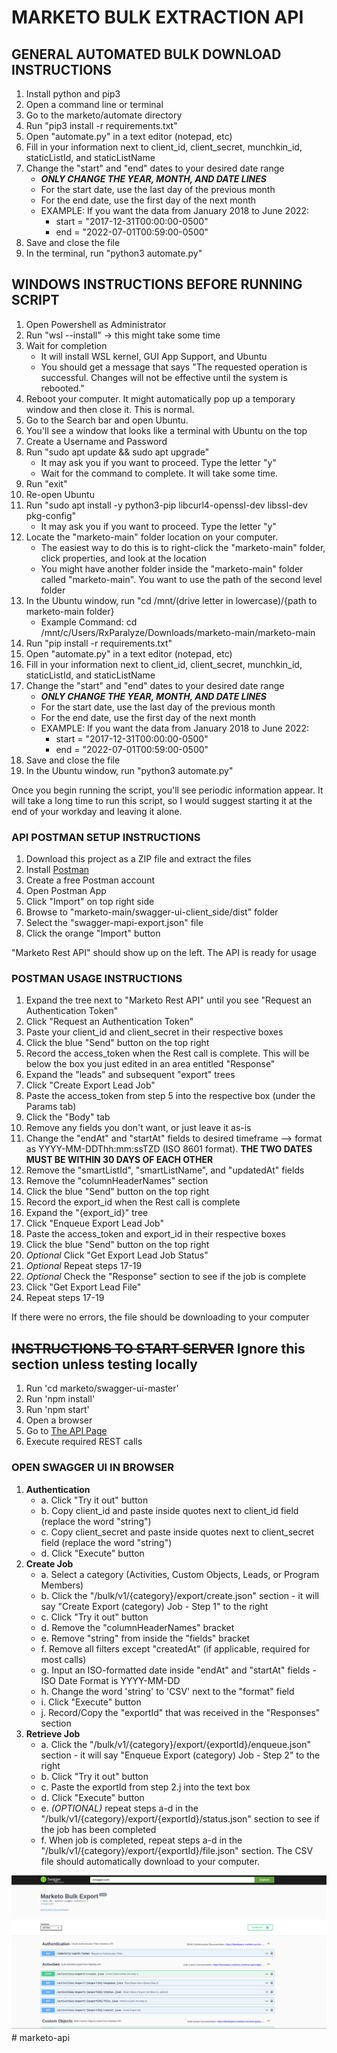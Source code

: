 # MARKETO BULK EXTRACTION API

## GENERAL AUTOMATED BULK DOWNLOAD INSTRUCTIONS

1. Install python and pip3
2. Open a command line or terminal
3. Go to the marketo/automate directory
4. Run "pip3 install -r requirements.txt"
5. Open "automate.py" in a text editor (notepad, etc)
6. Fill in your information next to client_id, client_secret, munchkin_id, staticListId, and staticListName
7. Change the "start" and "end" dates to your desired date range
    - ***ONLY CHANGE THE YEAR, MONTH, AND DATE LINES***
    - For the start date, use the last day of the previous month
    - For the end date, use the first day of the next month
    - EXAMPLE: If you want the data from January 2018 to June 2022:
        - start = "2017-12-31T00:00:00-0500"
        - end = "2022-07-01T00:59:00-0500"
8. Save and close the file
9. In the terminal, run "python3 automate.py"

## WINDOWS INSTRUCTIONS BEFORE RUNNING SCRIPT
1. Open Powershell as Administrator
2. Run "wsl --install" -> this might take some time
3. Wait for completion
    - It will install WSL kernel, GUI App Support, and Ubuntu
    - You should get a message that says "The requested operation is successful. Changes will not be effective until the system is rebooted."
4. Reboot your computer. It might automatically pop up a temporary window and then close it. This is normal.
5. Go to the Search bar and open Ubuntu.
6. You'll see a window that looks like a terminal with Ubuntu on the top
7. Create a Username and Password
8. Run "sudo apt update && sudo apt upgrade"
    - It may ask you if you want to proceed. Type the letter "y"
    - Wait for the command to complete. It will take some time.
9. Run "exit"
10. Re-open Ubuntu
11. Run "sudo apt install -y python3-pip libcurl4-openssl-dev libssl-dev pkg-config"
    - It may ask you if you want to proceed. Type the letter "y"
12. Locate the "marketo-main" folder location on your computer.
    - The easiest way to do this is to right-click the "marketo-main" folder, click properties, and look at the location
    - You might have another folder inside the "marketo-main" folder called "marketo-main". You want to use the path of the second level folder
13. In the Ubuntu window, run "cd /mnt/(drive letter in lowercase)/{path to marketo-main folder}
    - Example Command: cd /mnt/c/Users/RxParalyze/Downloads/marketo-main/marketo-main
14. Run "pip install -r requirements.txt"
15. Open "automate.py" in a text editor (notepad, etc)
16. Fill in your information next to client_id, client_secret, munchkin_id, staticListId, and staticListName
17. Change the "start" and "end" dates to your desired date range
    - ***ONLY CHANGE THE YEAR, MONTH, AND DATE LINES***
    - For the start date, use the last day of the previous month
    - For the end date, use the first day of the next month
    - EXAMPLE: If you want the data from January 2018 to June 2022:
        - start = "2017-12-31T00:00:00-0500"
        - end = "2022-07-01T00:59:00-0500"
18. Save and close the file
19. In the Ubuntu window, run "python3 automate.py"

Once you begin running the script, you'll see periodic information appear. It will take a long time to run this script, so I would suggest starting it at the end of your workday and leaving it alone.
### API POSTMAN SETUP INSTRUCTIONS
1. Download this project as a ZIP file and extract the files
2. Install [Postman](https://www.postman.com/downloads/)
3. Create a free Postman account
4. Open Postman App
5. Click "Import" on top right side
6. Browse to "marketo-main/swagger-ui-client_side/dist" folder
7. Select the "swagger-mapi-export.json" file
8. Click the orange "Import" button

"Marketo Rest API" should show up on the left. The API is ready for usage

### POSTMAN USAGE INSTRUCTIONS
1. Expand the tree next to "Marketo Rest API" until you see "Request an Authentication Token"
2. Click "Request an Authentication Token"
3. Paste your client_id and client_secret in their respective boxes
4. Click the blue "Send" button on the top right
5. Record the access_token when the Rest call is complete. This will be below the box you just edited in an area entitled "Response"
6. Expand the "leads" and subsequent "export" trees
7. Click "Create Export Lead Job"
8. Paste the access_token from step 5 into the respective box (under the Params tab)
9. Click the "Body" tab
10. Remove any fields you don't want, or just leave it as-is
11. Change the "endAt" and "startAt" fields to desired timeframe --> format as YYYY-MM-DDThh:mm:ssTZD (ISO 8601 format). **THE TWO DATES MUST BE WITHIN 30 DAYS OF EACH OTHER**
12. Remove the "smartListId", "smartListName", and "updatedAt" fields
13. Remove the "columnHeaderNames" section
14. Click the blue "Send" button on the top right
15. Record the export_id when the Rest call is complete
16. Expand the "{export_id}" tree
17. Click "Enqueue Export Lead Job"
18. Paste the access_token and export_id in their respective boxes
19. Click the blue "Send" button on the top right
20. *Optional* Click "Get Export Lead Job Status"
21. *Optional* Repeat steps 17-19
22. *Optional* Check the "Response" section to see if the job is complete
23. Click "Get Export Lead File"
24. Repeat steps 17-19

If there were no errors, the file should be downloading to your computer


## ~~INSTRUCTIONS TO START SERVER~~ Ignore this section unless testing locally

1. Run 'cd marketo/swagger-ui-master'
2. Run 'npm install'
3. Run 'npm start'
4. Open a browser
5. Go to [The API Page](http://localhost:3002/)
6. Execute required REST calls
### OPEN SWAGGER UI IN BROWSER
1. **Authentication**
    - a. Click "Try it out" button
    - b. Copy client_id and paste inside quotes next to client_id field (replace the word "string")
    - c. Copy client_secret and paste inside quotes next to client_secret field (replace the word "string")
    - d. Click "Execute" button
2. **Create Job**
    - a. Select a category (Activities, Custom Objects, Leads, or Program Members)
    - b. Click the "/bulk/v1/{category}/export/create.json" section - it will say "Create Export (category) Job - Step 1" to the right
    - c. Click "Try it out" button
    - d. Remove the "columnHeaderNames" bracket
    - e. Remove "string" from inside the "fields" bracket
    - f. Remove all filters except "createdAt" (if applicable, required for most calls)
    - g. Input an ISO-formatted date inside "endAt" and "startAt" fields - ISO Date Format is YYYY-MM-DD
    - h. Change the word 'string' to 'CSV' next to the "format" field
    - i. Click "Execute" button
    - j. Record/Copy the "exportId" that was received in the "Responses" section
3. **Retrieve Job**
    - a. Click the "/bulk/v1/{category}/export/{exportId}/enqueue.json" section - it will say "Enqueue Export (category) Job - Step 2" to the right
    - b. Click "Try it out" button
    - c. Paste the exportId from step 2.j into the text box
    - d. Click "Execute" button
    - e. *(OPTIONAL)* repeat steps a-d in the "/bulk/v1/{category}/export/{exportId}/status.json" section to see if the job has been completed
    - f. When job is completed, repeat steps a-d in the "/bulk/v1/{category}/export/{exportId}/file.json" section. The CSV file should automatically download to your computer.

![API Screenshot](./API_Screenshot.png)# marketo-api
